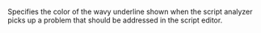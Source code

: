 Specifies the color of the wavy underline shown when the script analyzer picks up a problem that should be addressed in the script editor.